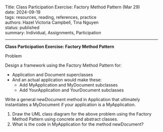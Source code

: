 Title: Class Participation Exercise: Factory Method Pattern (Mar 29)  
date: 2024-09-19  
tags: resources, reading, references, practice  
authors: Hazel Victoria Campbell, Tina Nguyen  
status: published  
summary: Individual, Assignments, Participation  

----
**Class Participation Exercise: Factory Method Pattern**

Problem

Design a framework using the Factory Method Pattern for:

- Application and Document superclasses 
- And an actual application would make these:
    - Add MyApplication and MyDocument subclasses
    - Add YourApplication and YourDocument subclasses

Write a general newDocument method in Application that ultimately instantiates a MyDocument if your application is a MyApplication.

1. Draw the UML class diagram for the above problem using the Factory Method Pattern using concrete and abstract classes.
2. What is the code in MyApplication for the method newDocument?